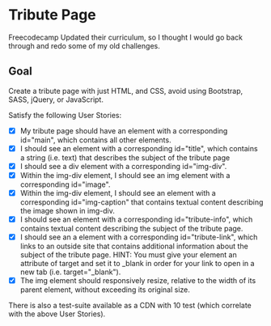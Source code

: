 # Tribute Page
Freecodecamp Updated their curriculum, so I thought I would go back through and redo some of my old challenges.

## Goal
Create a tribute page with just HTML, and CSS, avoid using Bootstrap, SASS, jQuery, or JavaScript.

Satisfy the following User Stories:
- [x] My tribute page should have an element with a corresponding id="main", which contains all other elements.
- [x] I should see an element with a corresponding id="title", which contains a string (i.e. text) that describes the subject of the tribute page
- [x] I should see a div element with a corresponding id="img-div".
- [x] Within the img-div element, I should see an img element with a corresponding id="image".
- [x] Within the img-div element, I should see an element with a corresponding id="img-caption" that contains textual content describing the image shown in img-div.
- [x] I should see an element with a corresponding id="tribute-info", which contains textual content describing the subject of the tribute page.
- [x] I should see an a element with a corresponding id="tribute-link", which links to an outside site that contains additional information about the subject of the tribute page. HINT: You must give your element an attribute of target and set it to _blank in order for your link to open in a new tab (i.e. target="_blank").
- [x] The img element should responsively resize, relative to the width of its parent element, without exceeding its original size.

There is also a test-suite available as a CDN with 10 test (which correlate with the above User Stories).
